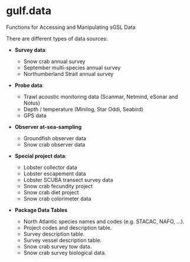 # gulf.data

Functions for Accessing and Manipulating sGSL Data

There are different types of data sources:

* **Survey data**:
  - Snow crab annual survey
  - September multi-species annual survey 
  - Northumberland Strait annual survey
  
* **Probe data**:
  - Trawl acoustic monitoring data (Scanmar, Netmind, eSonar and Notus)
  - Depth / temperature (Minilog, Star Oddi, Seabird)
  - GPS data
  
* **Observer at-sea-sampling**
  - Groundfish observer data
  - Snow crab observer data
  
* **Special project data**:
  - Lobster collector data
  - Lobster escapement data
  - Lobster SCUBA transect survey data
  - Snow crab fecundity project
  - Snow crab diet project
  - Snow crab colorimeter data

* **Package Data Tables**
  - North Atlantic species names and codes (e.g. STACAC, NAFO, ...).
  - Project codes and description table.
  - Survey description table.
  - Survey vessel description table.
  - Snow crab survey tow data.
  - Snow crab survey biological data.

